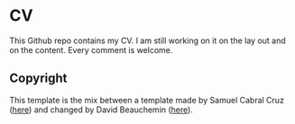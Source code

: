 
<!DOCTYPE html>

<html>

<head>

    
</head>

<body>

<h1>CV</h1>

<p> This Github repo contains my CV. I am still working on it on the lay out and on the content. Every comment is welcome.</p>

<h2>Copyright</h2>
<p>This template is the mix between a template made by Samuel Cabral Cruz (<a href="https://github.com/SamuelCabralCruz/CV-Template">here</a>) and changed by David Beauchemin  (<a href="https://github.com/davebulaval/CV_template">here</a>).</p>

</body>

</html>

